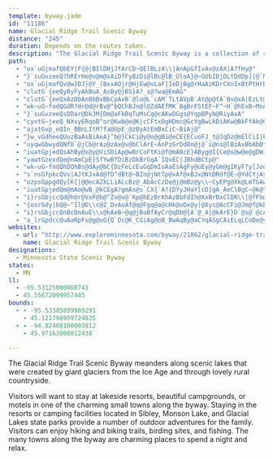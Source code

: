 ```yaml
---
template: byway.jade
id: "11186"
name: Glacial Ridge Trail Scenic Byway
distance: "245"
duration: Depends on the routes taken.
description: "The Glacial Ridge Trail Scenic Byway is a collection of state and county highways that pass through Alexandria, Glanwood, Sauk Centre, Starbuck, New London, Spicer, and Willmar in Southwest Minnesota."
path: 
  - "ox`uGjmafQbEY|F{@|BIlDHjJfArCD~QElBLzA\\|AnApGfIvAv@zAX|A?fHy@"
  - "}`suGvzeeQ?hRErHe@v@m@xAiDfFyBzDi@lBc@lB_UloA}@~GUbIDjDLtDdDp]|@`MNtDd@pHl@hFp@pDl@`ChAdDrChF`C`DdDjCfB`AtPlH~TxKrDxB|CdCvFzGbWda@jFbGxEfDrFjBfDf@|APfQXrMpBhFlCbDlCfObOrDrErCtE~AxDdBrFpAlFjDfVxHjk@x@fJTtLDrKeApdANt`@B|j@B`CLjCn@tG|@lF~BfJ|DjM~BfMf@pETbKJv{@?bn@EfQhOJhVEn^Zlm@N`oA]vgADvHEhHJjCKfaAJ^K"
  - "ox`uGjmafQv@w}DJ}@Y_|BxxAOjr@HjEw@vLaF|IeDjBg@rHaAzKDrCXnIxBtPtHrD~@xAXfFR|qBQO}n@]_nCVy@`@_@lNF~AiLbAaKrEoh@N}CCgBiEiRs@gB{DeEuEiGwHgNi@g@_AOsvAKE_y@LkATu@h@e@`@EdPGfCKfD]hABxAXbF?bAw@NaCEau@\\uAl@q@v@MjMFnVSr@S\\k@TmAEw]T_aAHqBNcAd@yAhAyA"
  - "clutG`{eeQyByFyAkBuA_AsBy@}BS}A?_s@?wa@EmAG"
  - "clutG`{eeQxAzDbAnBbBvBbCpAvB`@lo@L`cAM`TLtAVpB`At@p@tA`Bv@xA|EzLt@jA|A~AdAl@bCz@|CJb|@GbBPrBn@|AjAtAzArBpEt@zEFlADbQXpCX~AZlArBlEfC~BxAp@dARrBF`nAYv|@PnAIvDy@|RiHzBc@pC?~CZlRbHxBj@nWJzSE|v@DhAFv@Rb@XdBfB`AgAjAy@rA_@~QJnJGx@Qz@YlBsBh@eAl@{BRqCFaEOgP?qWD}}Ba[?{@?kEq@wHd@gLiCwEOoAY}@k@USM[nBgp@FgDKgoAGwbCJyCl@eAh@StNDKeASmGN{HNsAnBgENmBAazAHu@Tq@X]XMvCB`@Ov@oAhAeDZ[d@c@fDMTG^WRYNs@D}BAe_@IsX_@}AqAiAeAwAe@eA]{Ai@yIOoEHq@j@eBRUrBwAl@m@j@{AFk@Qwg@lyAB_@i_AfGHn{CIngBk@~w@c@~@Qb@S~AsBb@_@zJ_F`J_EhAs@rAuAxBsFt@_AbAs@v@_@pB_@bCK`C?j@FhMfGdBjA|BrBn@~@^pAV`Bj@lHN~ENhK@hR~l@KM_aB?}|@CcZu@_`AOsb@"
  - "wk~uG~fndQGdR?dr@d@rBv@^bQChBJn@l@ZdAEfMK`BgBrFStEF~F^~H`@hEvB~MnA`EhArC|EzFjUtZnAbAbBp@xALpAGxNyAbCa@hBFxBTrBhAv\\tOpBf@nxAgAnjArC`AQb@m@dm@ddBdDtJxAbKb@vGDxA@bfEHbNRlFZdCfAzF~DjRvBjLvFdWn@fEFvBGzCY`Cw@pB_@n@a@p@g@`@oCjB}D~CuAdBsAnD@d[FrH@j\\"
  - "}`suGvzeeQsDDar@DkJM{Dm@aFkBqTuMsCq@cAKwDGgs@YqpBPyb@RiyAxA"
  - "cyxtG~jeeQ_NXsyERqoB^or@Kwb@e@K|cCFtxDgHDmc@GcYgBwLkDiAKw@BkFfAk@GcAe@y@q@c@k@w@oCoLmj@y@mB}CsFwAyE{DqOsCqHiA{DcAmCaNiYqGiLgEmGqHeF}KkJ]i@Om@ImAOuJBmCJeF\\yBJ_CEgAwCiKiA_GUyAK{D@_HRac@^k[}v@E_CIcDa@cCy@{K{CuE}@uFeBeKgCmF_A}FKgEn@gDrAiCzAqZpYoA~@w@^}SXoDKsDD"
  - "ajxtGvp_eQIn_BBnLItM?fa@UpE_@zByAtEmBxCiC~BiAj@"
  - "}w_vGdheeQUuzBaAsBiAeA}^b@}CkCi@y@o@gBi@eCE{ECuoFJ_t@JqDz@mElCiI|E_QXiCDeBIyAYyBaKe^YkBK{BCke@LoCTyCz@_FlAkD|AmC|GqJd@_AvA_EjAmG|B{IvBaGzHuNd@mAZmBN_D?}~@hm@D"
  - "uyqwGbwydQNfD`@jCb@rAz@zAx@v@bClArE~AnPzGrDdBn@j@`i@ns@lBzAxBbAbDfA~A`A~@dA|Q|ZjAfBfB`BlUdOt@XxS|NjErB~BlC|BzIhApDdAfBn@j@bBn@dK~@hDn@fC`BhAlAhBxB|D`HTr@lB`DhCrFhBdDhA`DjA`IjAxDn@dAdN`Qt@rAxAbGbA~Cz@^fGRtEd@`Br@nGjEnA`@bAKzO{I|@u@lGkDf|@uh@~Aq@bASdC?vRCfHJ~OGxCWxBiApEq@tZ@xWPOvy@DzHxTJlFGxTDrMLhf@JhLXxEZ`JdCXd@xCtAjElCnFpE`IxJbIpLnC~C~D~C`D`BzD`AvDp@lKF~Yt@bET`V?nPQvMa@hAY|g@@rVOpaBOdpEHlBRxCl@|GvBzGhCvFrAzCHfDWpEeBtd@yZpC{AnDwAbYmDtF@bBb@jJbEvKvFtKrErEnA~Cj@jEj@vCPbvAZzy@qAtcAU"
  - "iuatGpjedQsAhBy@x@y@ViSDiAp@wBrCoFtKi@f@mABcE}AByg@I{Ce@s@w@e@gDWiEBqAReBl@yD~@yCd@mAJmJ}CcAMaCVgM`CiAEiCsAmBs@oACeKZCnGv@hJHjBYjDs@fEG`BzCvXx@lE|C~HjQla@RxASlAuDzIUfAI~@CxBO|AiArF_B|Gy@vAqJfKcAtA[dAMzBBdg@ciA_@knAEoDSqGs@yJ}AiFi@}F]cEDNlCUlA?^w@?Kly@OrAc@n@_Bh@c@X_@x@O`A?~@HpATlArF|QHlBoAdK_DpLSlAIjA?hJEjAc@`A_BjBcA~Ay@rDU`BmE?Cl~BErTUjBm@zAu@bAo@`@s@PgL?g@VUr@Ih@D`w@UlAYj@ySD?r[QhBuh@LSJW`@S^Ij@EnA?n|ARlq@CfIwLIqGHBx[Y~@[Xq@JsQWUrADzZU~@c@n@wL|EsAlA}@~Bk@vCmAbCqAl@_IzBsBbAi@h@oCjG}@Zy@B{@_@qDgJkBkDmBcCeIwHcHuEW[y@qBaB_Gy@oA}@_@{@Jm@ToA`BiDdGm@`@g@J}dABip@R??"
  - "yawtGzexdQe@nAmCpE}SfYwBfDiBzDkBrGqA`IQxEC|JBhdBCtp@"
  - "wk~uG~fndQhDQhBs@dAy@bC{DzFeLcEuGqDmIoAaEsAgFy@uEy@yGm@gIKyF?y[Joo@Bu_CE{h@g@mzAGwIiAcSid@aiGeAcQq@oSSgl@C}x@My^?wd@I}Pe@sjE[_hFCucA^u{BIcLUsLG{Im@icEFsxCsGHqCWsCg@gLaFmBo@eB_@gBMsp@XcCLqc@D"
  - "s`nsGfpkcQVv|AJtKJxAd@fD^dBt@~BZn@jNtTp@xAf@xBJx@NtDRdf@E~@YdCYjAy@zBuAlBoFxEk@r@mBlD_AtCe@jCUrCM~C[tg@{@n_BAxe@[~gAKrBk@fC}@xBeB~A_Bl@}JPke@q@yAXy@f@iAhBu@rCMnDLfP]j~Ak@`HSxAy@dE{Lz\\y@bDo@zEQlEVt|@d@j`C"
  - "uzpsGppgdQy[K{|@@ecAZkLLiALcBz@_AbAcCzDe@j@mBz@y\\~CyEPg@Xk@LmTGAwSkeBDmB[k@SqAu@kAiAmA}CoDiQgDsFgHsJyBaC}EaFwFeCeHm@msB@eBM}By@s@g@_AkA"
  - "iuatGpjedQm@mAo@wB_@kCEgA?gmAs@s`CX{`A?{DYyJHaY[cD]gA_AeClBgC~@k@t@Mlc@GzBEnN_A~BFlEp@lBDxbBJ~AR~BrB~@qBNg@F_AMc}A?q_AhyAD?q~@Xcz@Fk|@FoOU}@c@_@mDiAQQSSEYCy@vFyi@Bso@GaE`AsGmByV}AmDEY_@_AI_ABgCmAyBYkAE{CNkBVuAk@_E{@}COiFYs@_BqASy@?_A|AoFjCyDLYLy@@kAh@yFPcA\\kGImCKeA?y@mAoImB_H[m@}AgB[y@Ck@Bm@tAyFNe@NYbCoCHUXaCZy@|@uDh@qERoDCq@|BmEpMqXjNk^lZB|FFxFE`Y?xEErF_@xBJpIzBrBJhAKfIuBn`@WrMSxEQlCcA"
  - "i}rsGbjccQd@h@r@VxF@b@^Zv@v@`Kp@hEzBrKhAzBbFdIh@XxBrBxClDN\\|@fFh@`Fd@rDbAfCd@p@l@`@x@^tJx@t@E`KgCbCJxAr@dAx@lE|Fn@b@fAXfMRbp@d@w@pc@QjVIjf@Nj|@"
  - "{osrGdy|bQ@~^Il@O\\c@Z_DvAuAf@q@Fgq@a@cHk@oDx@y|@Xyc@AcCFi@Jm@f@kB~HmBfF_AlBwEfIyA~By@r@u@V{F_AaAc@k@m@oCsEiAaCoAyC_@yAg@aCu@eCmDsHcDwHeBwCsByByAgAs@_@cDk@_Ay@s@aA[yAk@mJS_Aq@aAe`@wYcF_CaJsCsBy@y@q@m@|A_A~AyBtBy@f@iHpCyAx@aCjBcDnEe@~@cB`F}@xFc@fFeDdz@CvCwj@TL`xBo@rLI`C@jBv@bOJdHd@`F|@hDfGfNh@fBd@lC|@zHl@nDhFxVT`C@pEg@zFd@fxAoyAz@qGSwE_@iH_@wg@`AoVrBwCb@{Cl@cFvAgKfDsBnAk@d@wAdBo@lAqFfM_A`B_AlA}@hAeAt@yAp@qCl@kADkj@PutD_@C?"
  - "i}rsGbjccQnBcDnAuE\\s@hAeB~@q@jBuBfAyCr@qDb@{A`@_A|@kArE}D`@s@`@cAnA}F^wA|AqDj@iCFgKFyAb@mCdBgFlA_BdOcMx@qAr@aCXsB?_DJwa@UivA{MjDkMxEaEnAcCd@}FRgEY_Do@iSgHqGeBuK}@mJAUcw@J_FtG}s@f@sD`Jke@ReB?_[N}P?oKYsMIe\\BeCrFuTb@{@fIgGx@{AbAkC`I{l@n@kDTs@tBgClJuIhDyChAk@jg@Fp@Gh@W`@AlCsEjFaKlAsBNW`Ac@`BCdBr@vAXdFsA`JG`M?|BVnAb@fAj@xCjChCrAbBRfDDbDm@|C}BdAoA|BeEn@mCbC{Oh@eBdBaDsB_D{BaFqFcRpI{JdBsCrG}KpAkEZyDzA}y@]aHk@iHwEceAsA}_AOgBOa@o@eEo@yFkBkXazAM_q@T?gf@Sk\\EqXRgIp@gDh@sBl@sArAwBnFgG`B{ChAmDt@gEJuMcpAyAgESmAm@Uc@K{CBec@JkB`@aDAgBs@kHEe~@HaFHg@tA}ENgBNgESeCQiAy@eDc@gDEeEEan@twAjAxdD~AlAKjC}@t@c@hCkC|BjEf@zBLnBDna@CdZQtBs@xE?pCBtAhAfKNxDC~oARhAn@jAv@`@nNTf@RTXZt@BpAKpx@jZVlGJbBTbAp@^j@Z~@XfAN~EeBZcAd@mAfAs@vAa@rAYfBEfB?rMI|Qe@rEqA~EgGjT{@xE_@fDs@nK?xAh@`ZNzAl@dCnBhFnA~Dn@zCfBdLnDpSHfAj@ji@XzCrAtIpEbXhAlIl@`NZtLt@zDl@jBhAjBpHnIzApBxB`FvD|MrAlGrF|TrBlJHhOb@pDxA|GJrDO`NtIrAla@`FjDLhBCvCU|F{A|EaCfJeHdJcGxDwAlDk@ne@M|RD`XM~CH|Cd@TiEXsA~AcDp@s@nFcJlDoQPkB?{FxqBM~b@e@|k@_@rPCtgA\\EhqGCxTe@rhAvElB~BjBxAlBxA|ClSzk@|BzDhBzApAx@bC|@~DZrmADBfyA"
  - "a_lrGpdccQuAaRpFs@g@uG{Q`Dc@K_CGiAg@oB_BwAqBy@aCYqASgCAiELqLCoDe@yHm@oFsBgKaDoIeByDyAqBmB{BsBqBoBuAgFeCaEeAgKyAsCo@cDwAeDyCmKqOyFsGoAmAcEyCmBkAqFgC}FqBmGmAcR{AeSmA}Fk@_d@yC"
websites: 
  - url: "http://www.exploreminnesota.com/byway/21862/glacial-ridge-trail"
    name: Glacial Ridge Trail Scenic Byway
designations: 
  - Minnesota State Scenic Byway
states: 
  - MN
ll: 
  - -95.53125000008743
  - 45.55672099957445
bounds: 
  - - -95.53385899989291
    - 45.121798999724035
  - - -94.82408100003812
    - 45.97163000012438

---
```


The Glacial Ridge Trail Scenic Byway meanders along scenic lakes that were created by giant glaciers from the Ice Age and through lovely rural countryside.  
  
Visitors will want to stay at lakeside resorts, beautiful campgrounds, or motels in one of the charming small towns along the byway.  Staying in the resorts or camping facilities located in Sibley, Monson Lake, and Glacial Lakes state parks provide a number of outdoor adventures for the family.  Visitors can enjoy hiking and biking trails, birding sites, and fishing.  The many towns along the byway are charming places to spend a night and relax.
